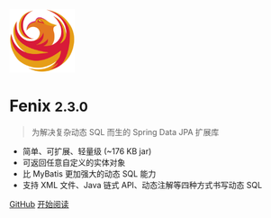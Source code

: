 ![logo](assets/images/logo.png)

# Fenix <small>2.3.0</small>

> 为解决复杂动态 SQL 而生的 Spring Data JPA 扩展库

- 简单、可扩展、轻量级  (~176 KB jar)
- 可返回任意自定义的实体对象
- 比 MyBatis 更加强大的动态 SQL 能力
- 支持 XML 文件、Java 链式 API、动态注解等四种方式书写动态 SQL

[GitHub](https://github.com/blinkfox/fenix/)
[开始阅读](README)
